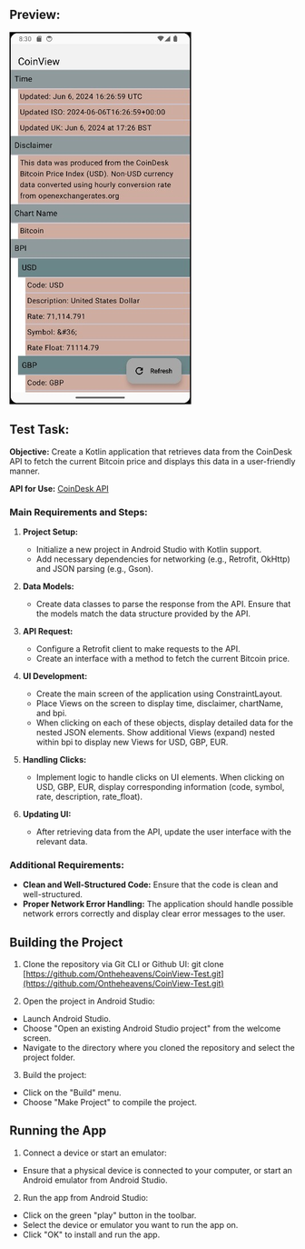 ## Preview:

![](showcase/Preview.jpg)

## Test Task:

**Objective:** Create a Kotlin application that retrieves data from the CoinDesk API to fetch the current Bitcoin price and displays this data in a user-friendly manner.

**API for Use:** [CoinDesk API](https://api.coindesk.com/v1/bpi/currentprice.json)

### Main Requirements and Steps:

1. **Project Setup:**
   - Initialize a new project in Android Studio with Kotlin support.
   - Add necessary dependencies for networking (e.g., Retrofit, OkHttp) and JSON parsing (e.g., Gson).

2. **Data Models:**
   - Create data classes to parse the response from the API. Ensure that the models match the data structure provided by the API.

3. **API Request:**
   - Configure a Retrofit client to make requests to the API.
   - Create an interface with a method to fetch the current Bitcoin price.

4. **UI Development:**
   - Create the main screen of the application using ConstraintLayout.
   - Place Views on the screen to display time, disclaimer, chartName, and bpi.
   - When clicking on each of these objects, display detailed data for the nested JSON elements. Show additional Views (expand) nested within bpi to display new Views for USD, GBP, EUR.

5. **Handling Clicks:**
   - Implement logic to handle clicks on UI elements. When clicking on USD, GBP, EUR, display corresponding information (code, symbol, rate, description, rate_float).

6. **Updating UI:**
   - After retrieving data from the API, update the user interface with the relevant data.

### Additional Requirements:

- **Clean and Well-Structured Code:** Ensure that the code is clean and well-structured.
- **Proper Network Error Handling:** The application should handle possible network errors correctly and display clear error messages to the user.

## Building the Project

1. Clone the repository via Git CLI or Github UI: git clone [https://github.com/Ontheheavens/CoinView-Test.git](https://github.com/Ontheheavens/CoinView-Test.git)

2. Open the project in Android Studio:
- Launch Android Studio.
- Choose "Open an existing Android Studio project" from the welcome screen.
- Navigate to the directory where you cloned the repository and select the project folder.

3. Build the project:
- Click on the "Build" menu.
- Choose "Make Project" to compile the project.

## Running the App

1. Connect a device or start an emulator:
- Ensure that a physical device is connected to your computer, or start an Android emulator from Android Studio.

2. Run the app from Android Studio:
- Click on the green "play" button in the toolbar.
- Select the device or emulator you want to run the app on.
- Click "OK" to install and run the app.
